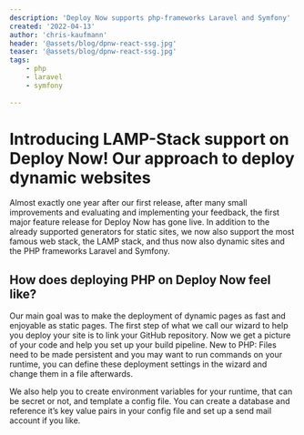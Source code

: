 ```yaml
---
description: 'Deploy Now supports php-frameworks Laravel and Symfony'
created: '2022-04-13'
author: 'chris-kaufmann'
header: '@assets/blog/dpnw-react-ssg.jpg'
teaser: '@assets/blog/dpnw-react-ssg.jpg'
tags:
    - php
    - laravel
    - symfony
    
---
```


# Introducing LAMP-Stack support on Deploy Now! Our approach to deploy dynamic websites 

Almost exactly one year after our first release, after many small improvements and evaluating and implementing your feedback, the first major feature release for Deploy Now has gone live. In addition to the already supported generators for static sites, we now also support the most famous web stack, the LAMP stack, and thus now also dynamic sites and the PHP frameworks Laravel and Symfony.

## How does deploying PHP on Deploy Now feel like?

Our main goal was to make the deployment of dynamic pages as fast and enjoyable as static pages. The first step of what we call our wizard to help you deploy your site is to link your GitHub repository. Now we get a picture of your code and help you set up your build pipeline. New to PHP: Files need to be made persistent and you may want to run commands on your runtime, you can define these deployment settings in the wizard and change them in a file afterwards.

We also help you to create environment variables for your runtime, that can be secret or not, and template a config file. You can create a database and reference it’s key value pairs in your config file and set up a send mail account if you like.
